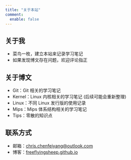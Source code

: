 ```yaml
---
title: "关于本站"
comment:
  enable: false
---
```


## 关于我

- 菜鸟一枚，建立本站来记录学习笔记
- 如果发现博文存在问题，欢迎评论指正

## 关于博文

- Git：Git 相关的学习笔记
- Kernel：Linux 内核相关的学习笔记 (后续可能会重新整理)
- Linux：不同 Linux 发行版的使用记录
- Mips：Mips 体系结构相关的学习笔记
- Tips：零散的知识点

## 联系方式

- 邮箱：chris.chenfeiyang@outlook.com
- 博客：[freeflyingsheep.github.io](https://freeflyingsheep.github.io/)

